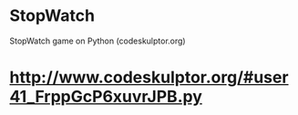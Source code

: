 # StopWatch
StopWatch game on Python (codeskulptor.org)

# http://www.codeskulptor.org/#user41_FrppGcP6xuvrJPB.py
